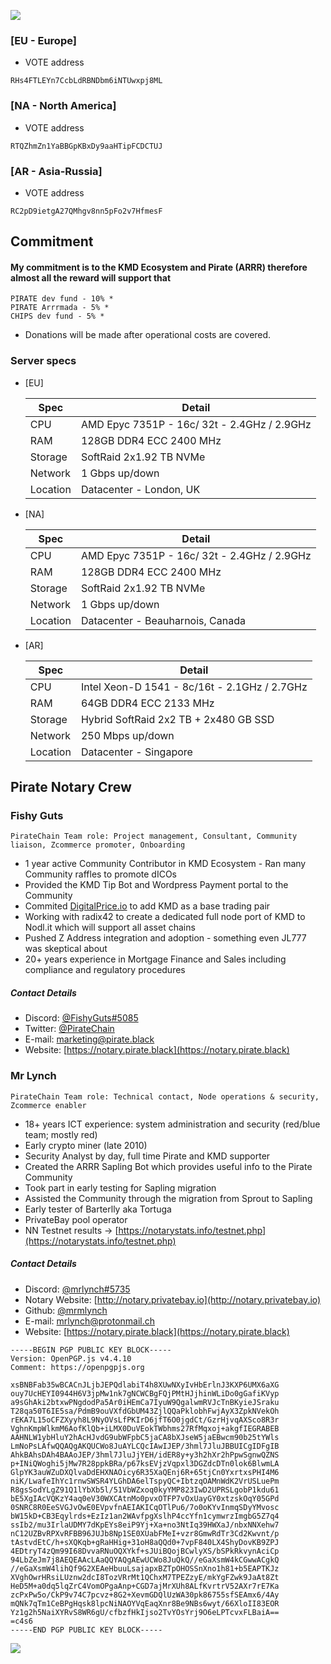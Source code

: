 ![](https://raw.githubusercontent.com/MrMLynch/NotaryNodes/master/season3/notarynodes/pirate/VotePirate.jpg)

### [EU - Europe] ###

- VOTE address

```
RHs4FTLEYn7CcbLdRBNDbm6iNTUwxpj8ML
```

### [NA - North America] ###

- VOTE address

```
RTQZhmZn1YaBBGpKBxDy9aaHTipFCDCTUJ
```

### [AR - Asia-Russia] ###

- VOTE address

```
RC2pD9ietgA27QMhgv8nn5pFo2v7HfmesF
```



## Commitment ##

#### My commitment is to the KMD Ecosystem and Pirate (ARRR) therefore almost all the reward will support that ####

```
PIRATE dev fund - 10% *
PIRATE Arrrmada - 5% *
CHIPS dev fund - 5% *
```

* Donations will be made after operational costs are covered.


### Server specs ###

- [EU]

	| Spec     | Detail		|
	|----------|--------------------|
	| CPU      |AMD Epyc 7351P - 16c/ 32t - 2.4GHz / 2.9GHz	|
	| RAM      |128GB DDR4 ECC 2400 MHz				|
	| Storage  |SoftRaid 2x1.92 TB NVMe				|
    | Network  |1 Gbps up/down  |
	| Location |Datacenter - London, UK 			|

- [NA]

	| Spec     | Detail             |
	|----------|--------------------|
	| CPU      |AMD Epyc 7351P - 16c/ 32t - 2.4GHz / 2.9GHz |
	| RAM      |128GB DDR4 ECC 2400 MHz			|
	| Storage  |SoftRaid 2x1.92 TB NVMe	|
    | Network  |1 Gbps up/down  |
	| Location |Datacenter - Beauharnois, Canada		|

- [AR]

	| Spec     | Detail             |
	|----------|--------------------|
	| CPU      |Intel  Xeon-D 1541 - 8c/16t - 2.1GHz / 2.7GHz |
	| RAM      |64GB DDR4 ECC 2133 MHz			|
	| Storage  |Hybrid SoftRaid 2x2 TB + 2x480 GB SSD	|
    | Network  |250 Mbps up/down  |
	| Location |Datacenter - Singapore		|


## Pirate Notary Crew ##

### Fishy Guts ###
```PirateChain Team role: Project management, Consultant, Community liaison, Zcommerce promoter, Onboarding```

- 1 year active Community Contributor in KMD Ecosystem - Ran many Community raffles to promote dICOs
- Provided the KMD Tip Bot and Wordpress Payment portal to the Community
- Commited [DigitalPrice.io](https://digitalprice.io) to add KMD as a base trading pair
- Working with radix42 to create a dedicated full node port of KMD to Nodl.it which will support all asset chains
- Pushed Z Address integration and adoption - something even JL777 was skeptical about
- 20+ years experience in Mortgage Finance and Sales including compliance and regulatory procedures

##### Contact Details #####

- Discord: [@FishyGuts#5085](https://pirate.black/discord)
- Twitter: [@PirateChain](https://twitter.com/PirateChain)
- E-mail: marketing@pirate.black
- Website: [https://notary.pirate.black](https://notary.pirate.black)

### Mr Lynch ###
```PirateChain Team role: Technical contact, Node operations & security, Zcommerce enabler```

- 18+ years ICT experience: system administration and security (red/blue team; mostly red)
- Early crypto miner (late 2010)
- Security Analyst by day, full time Pirate and KMD supporter
- Created the ARRR Sapling Bot which provides useful info to the Pirate Community
- Took part in early testing for Sapling migration
- Assisted the Community through the migration from Sprout to Sapling
- Early tester of Barterlly aka Tortuga
- PrivateBay pool operator
- NN Testnet results -> [https://notarystats.info/testnet.php](https://notarystats.info/testnet.php)

##### Contact Details #####

- Discord: [@mrlynch#5735](https://pirate.black/discord)
- Notary Website: [http://notary.privatebay.io](http://notary.privatebay.io)
- Github: [@mrmlynch](https://github.com/MrMLynch)
- E-mail: mrlynch@protonmail.ch
- Website: [https://notary.pirate.black](https://notary.pirate.black)

```
-----BEGIN PGP PUBLIC KEY BLOCK-----
Version: OpenPGP.js v4.4.10
Comment: https://openpgpjs.org

xsBNBFab35wBCACnJLjbJEPQdlabiT4h8XUwNXyIvHbErlnJ3KXP6UMX6aXG
ouy7UcHEYI0944H6V3jpMw1nk7gNCWCBgFQjPMtHJjhinWLiDo0gGafiKVyp
a9sGhAki2btxwPNgdodPa5Ar0iHEmCa7IyuW9QgalwmRVJcTnBKyieJSraku
T28qa50T6IE5sa/PdmB9ouVXfdGbUM43ZjlQQaPklobhFwjAyX3ZpkNVekOh
rEKA7L15oCFZXyyh8L9NyOVsLfPKIrD6jfT6O0jgdCt/GzrHjvqAXSco8R3r
VghnKmpWlkmM6AofKlQb+iLMX0DuVEokTWbhms27RfMqxoj+akgfIEGRABEB
AAHNLW1ybHluY2hAcHJvdG9ubWFpbC5jaCA8bXJseW5jaEBwcm90b25tYWls
LmNoPsLAfwQQAQgAKQUCWo8JuAYLCQcIAwIJEP/3hml7JluJBBUICgIDFgIB
AhkBAhsDAh4BAAoJEP/3hml7JluJjYEH/idER8y+y3h2hXr2hPpwSgnwQZNS
p+INiQWoghi5jMw7R28ppkBRa/p67ksEVjzVqpxl3DGZdcDTn0lok6BlwmLA
GlpYK3auWZuDXQlvaDdEHXNAOicy6R35XaQEnj6R+65tjCn0YxrtxsPHI4M6
niK/LwafeIhYc1rnwSWSR4YLGhDA6elTspyQC+IbtzqOAMnWdK2VrUSLuePm
R8gsSodYLgZ91Q1lYbXb5l/51VbWZxoq0kyYMP823IwD2UPRSLgobP1kdu61
bE5XgIAcVQKzY4aq0eV30WXCAtnMo0pvxOTFP7vOxUayGY0xtzskOqY05GPd
0SNRC8R0EeSVGJvOwE0EVpvfnAEIAKICqOTlPu6/7o0oKYvInmqSDyYMvosc
bW15kD+CB3Eqylrds+EzIz1an2WAvfpgXslhP4ccYfn1cymwrzImgbG5Z7q4
ssIb2/mu3IrlaUDMY7dKpEYs8eiP9Yj+Xa+no3NtIq39HWXaJ/nbxNNXehw7
nC12UZBvRPXvRFBB96JUJb8Np1SE0XUabFMeI+vzr8GmwRdTr3Cd2Kwvnt/p
tAstvdEtC/h+sXQKqb+gRaHHig+31oH8aQQd0+7vpF840LX4ShyDovKB9ZPJ
4EDtryT4zQm99I68DvvaRNuOQXYkf+sJUiBQojBCwlyXS/bSPkRkvynAciCp
94LbZeJm7j8AEQEAAcLAaQQYAQgAEwUCWo8JuQkQ//eGaXsmW4kCGwwACgkQ
//eGaXsmW4lihQf9G2XEAeHbuuLsajapxBZTpOHOSSnXno1h81+b5EAPTKJz
XVghOwrHRsiLUznw2dcI8TozVRrMt1QChxM7TPEZzyE/mkYgFZwk9JaAt8Zt
HeD5M+a0dq5lqZrC4VomOPgaAnp+CGD7ajMrXUh8ALfKvrtrV52AXr7rE7Ka
zcPxPw5o/CkP9v74C7pcvz+8G2+XevmGDQlUzWA30pk86755sfSEAmx6/4Ay
mQNk7qTm1CeBPgHqsk8lpcNiNAOYVqEaqXnr8Be9NBs6wyt/66XloII83EOR
Yz1g2h5NaiXYRvS8WR6gU/cfbzfHkIjso2TvYOsYrj9O6eLPTcvxFLBaiA==
=c4s6
-----END PGP PUBLIC KEY BLOCK-----
```

![](https://raw.githubusercontent.com/MrMLynch/NotaryNodes/master/season3/notarynodes/pirate/welcome_pirates.jpg)
